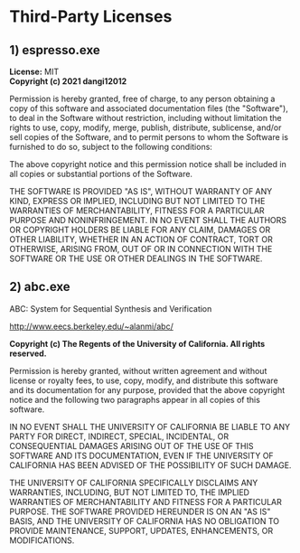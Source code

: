 # Third-Party Licenses

## 1) espresso.exe

**License:** MIT  
**Copyright (c) 2021 dangi12012**

Permission is hereby granted, free of charge, to any person obtaining a copy of this software and associated documentation files (the "Software"), to deal in the Software without restriction, including without limitation the rights to use, copy, modify, merge, publish, distribute, sublicense, and/or sell copies of the Software, and to permit persons to whom the Software is furnished to do so, subject to the following conditions:

The above copyright notice and this permission notice shall be included in all copies or substantial portions of the Software.

THE SOFTWARE IS PROVIDED "AS IS", WITHOUT WARRANTY OF ANY KIND, EXPRESS OR IMPLIED, INCLUDING BUT NOT LIMITED TO THE WARRANTIES OF MERCHANTABILITY, FITNESS FOR A PARTICULAR PURPOSE AND NONINFRINGEMENT. IN NO EVENT SHALL THE AUTHORS OR COPYRIGHT HOLDERS BE LIABLE FOR ANY CLAIM, DAMAGES OR OTHER LIABILITY, WHETHER IN AN ACTION OF CONTRACT, TORT OR OTHERWISE, ARISING FROM, OUT OF OR IN CONNECTION WITH THE SOFTWARE OR THE USE OR OTHER DEALINGS IN THE SOFTWARE.

## 2) abc.exe

ABC: System for Sequential Synthesis and Verification

http://www.eecs.berkeley.edu/~alanmi/abc/


**Copyright (c) The Regents of the University of California. All rights reserved.**

Permission is hereby granted, without written agreement and without license or
royalty fees, to use, copy, modify, and distribute this software and its
documentation for any purpose, provided that the above copyright notice and
the following two paragraphs appear in all copies of this software.

IN NO EVENT SHALL THE UNIVERSITY OF CALIFORNIA BE LIABLE TO ANY PARTY FOR
DIRECT, INDIRECT, SPECIAL, INCIDENTAL, OR CONSEQUENTIAL DAMAGES ARISING OUT OF
THE USE OF THIS SOFTWARE AND ITS DOCUMENTATION, EVEN IF THE UNIVERSITY OF
CALIFORNIA HAS BEEN ADVISED OF THE POSSIBILITY OF SUCH DAMAGE.

THE UNIVERSITY OF CALIFORNIA SPECIFICALLY DISCLAIMS ANY WARRANTIES, INCLUDING,
BUT NOT LIMITED TO, THE IMPLIED WARRANTIES OF MERCHANTABILITY AND FITNESS FOR
A PARTICULAR PURPOSE. THE SOFTWARE PROVIDED HEREUNDER IS ON AN "AS IS" BASIS,
AND THE UNIVERSITY OF CALIFORNIA HAS NO OBLIGATION TO PROVIDE MAINTENANCE,
SUPPORT, UPDATES, ENHANCEMENTS, OR MODIFICATIONS.